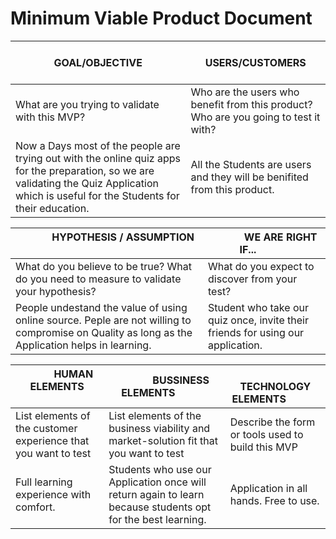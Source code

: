 # **Minimum Viable Product Document**
| &emsp;&emsp;&emsp; **GOAL/OBJECTIVE** &emsp;&emsp;&emsp;  | &emsp;&emsp;&emsp;  **USERS/CUSTOMERS** &emsp;&emsp;&emsp; |
| ------------------------------------- | ---------------------------------------------------------------------------|
| What are you trying to validate with this MVP? | Who are the users who benefit from this product? Who are you going to test it with? |
| Now a Days most of the people are trying out with the online quiz apps for the preparation, so we are validating the Quiz Application which is useful for the Students for their education. |  All the Students are users and they will be benifited from this product.|

| &emsp;&emsp;&emsp; **HYPOTHESIS / ASSUMPTION** &emsp;&emsp; | &emsp;&emsp;&emsp;  **WE ARE RIGHT IF...** &emsp;&emsp;&emsp; |
|----------------------------------------------------------------------|---------------------------------------------------------|
| What do you believe to be true? What do you need to measure to validate your hypothesis?  | What do you expect to discover from your test?   |
| People undestand the value of using online source. Peple are not willing to compromise on Quality as long as the Application helps in learning.   | Student who take our quiz once, invite their friends for using our application.  |


| &emsp;&emsp;&emsp; **HUMAN ELEMENTS** &emsp;&emsp;&emsp;  | &emsp;&emsp;&emsp;  **BUSSINESS ELEMENTS** &emsp;&emsp;&emsp; | &emsp;&emsp;&emsp;  **TECHNOLOGY ELEMENTS** &emsp;&emsp;&emsp; |
| ------------------------------------- | ---------------------------------------------------------------------------|---------------------|
| List elements of the customer experience that you want to test  | List elements of the business viability and market-solution fit that you want to test | Describe the form or tools used to build this MVP |
| Full learning experience with comfort. | Students who use our Application once will return again to learn because students opt for the best learning. | Application in all hands. Free to use.|

